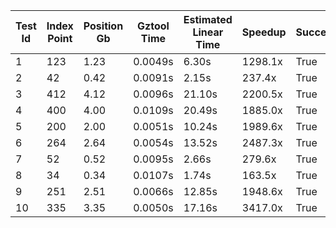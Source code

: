| Test Id | Index Point | Position Gb | Gztool Time | Estimated Linear Time | Speedup | Success |
| --- | --- | --- | --- | --- | --- | --- |
| 1 | 123 | 1.23 | 0.0049s | 6.30s | 1298.1x | True |
| 2 | 42 | 0.42 | 0.0091s | 2.15s | 237.4x | True |
| 3 | 412 | 4.12 | 0.0096s | 21.10s | 2200.5x | True |
| 4 | 400 | 4.00 | 0.0109s | 20.49s | 1885.0x | True |
| 5 | 200 | 2.00 | 0.0051s | 10.24s | 1989.6x | True |
| 6 | 264 | 2.64 | 0.0054s | 13.52s | 2487.3x | True |
| 7 | 52 | 0.52 | 0.0095s | 2.66s | 279.6x | True |
| 8 | 34 | 0.34 | 0.0107s | 1.74s | 163.5x | True |
| 9 | 251 | 2.51 | 0.0066s | 12.85s | 1948.6x | True |
| 10 | 335 | 3.35 | 0.0050s | 17.16s | 3417.0x | True |